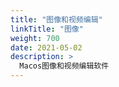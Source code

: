 ```yaml
---
title: "图像和视频编辑"
linkTitle: "图像"
weight: 700
date: 2021-05-02
description: >
  Macos图像和视频编辑软件
---
```






